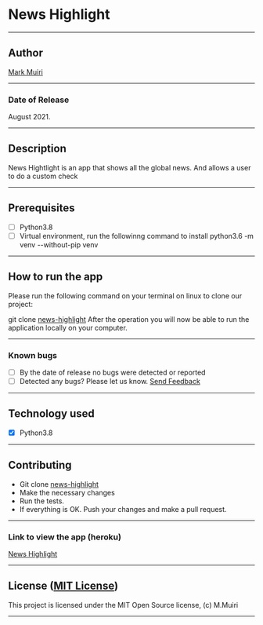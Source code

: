 # News Highlight

------------------------------------------------------------------------

## Author

[Mark Muiri](https://github.com/Mark-Muiri)

------------------------------------------------------------------------

### Date of Release

August 2021.

------------------------------------------------------------------------

## Description

News Hightlight is an app that shows all the global news. And allows a user to do a custom check

------------------------------------------------------------------------

## Prerequisites

+ [ ] Python3.8
+ [ ] Virtual environment, run the followinng command to install python3.6 -m venv --without-pip venv

------------------------------------------------------------------------

## How to run the app

Please run the following command on your terminal on linux to clone our project:

git clone [news-highlight](https://github.com/Mark-Muiri/News-Api.git)
After the operation you will now be able to run the application locally on your computer.

------------------------------------------------------------------------

### Known bugs

+ [ ] By the date of release no bugs were detected or reported
+ [ ] Detected any bugs? Please let us know. [Send Feedback](mark.muiri@student.moringaschool.com)

------------------------------------------------------------------------

## Technology used

+ [X] Python3.8

------------------------------------------------------------------------

## Contributing

+ Git clone [news-highlight](https://github.com/Mark-Muiri/News-Api.git)
+ Make the necessary changes
+ Run the tests.
+ If everything is OK. Push your changes and make a pull request.

------------------------------------------------------------------------

### Link to view the app (heroku)

[News Highlight]()

------------------------------------------------------------------------

## License ([MIT License](http://choosealicense.com/licenses/mit/))

This project is licensed under the MIT Open Source license, (c) M.Muiri

------------------------------------------------------------------------